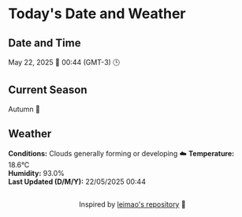  # Today's Date and Weather
    
## Date and Time
May 22, 2025 📅
00:44 (GMT-3) 🕒

## Current Season
Autumn 🍂
## Weather 
**Conditions:** Clouds generally forming or developing ☁️
**Temperature:** 18.6°C  
**Humidity:** 93.0%  
**Last Updated (D/M/Y):** 22/05/2025 00:44
##
<div align="center">Inspired by <a href="https://github.com/leimao/What-Is-The-Date-Today">leimao's repository</a> 🌱</div>
